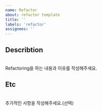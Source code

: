 ```yaml
---
name: Refactor
about: refactor template
title: ''
labels: 'refactor'
assignees: ''
---
```


## Describtion

<br>
Refactoring을 하는 내용과 이유를 작성해주세요.
<br>

## Etc

<br>
추가적인 사항을 작성해주세요.(선택)
<br>